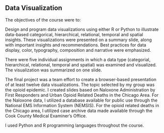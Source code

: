 ## Data Visualization

The objectives of the course were to:

Design and program data visualizations using either R or Python to illustrate data-based categorical, hierarchical, relational, temporal and spatial insights. These visualizations were presented on a summary slide, along with important insights and recommendations. Best practices for data display, color, typography, composition and narrative were emphasized. 

There were five individual assignments in which a data type (categorial, hierarchical, relational, temporal and spatial) was examined and visualized. The visualization was summarized on one slide. 

The final project was a team effort to create a browser-based presentation of at least twelve data visualizations. The topic selected by my group was the opioid epidemic. I created slides based on Naloxone Administration by First Responders and Urban Opioid Related Deaths in the Chicago Area. For the Naloxone data, I utilized a database available for public use through the National EMS Information System (NEMSIS). For the opioid related deaths in the Chicago area, I utilized case archive data made available through the Cook County Medical Examiner’s Office.

I used Python and R programming languages throughout the course.
